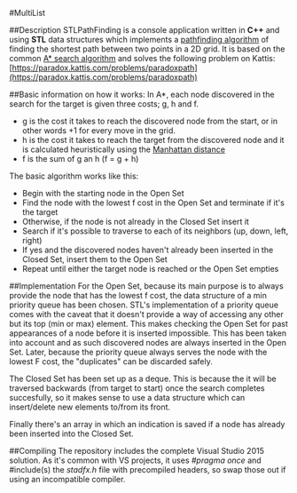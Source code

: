 #MultiList

##Description
STLPathFinding is a console application written in **C++** and using **STL** data structures which implements a [pathfinding algorithm](https://en.wikipedia.org/wiki/Pathfinding) of finding the shortest path between two points in a 2D grid. It is based on the common [A* search algorithm](https://en.wikipedia.org/wiki/A*_search_algorithm) and solves the following problem on Kattis: [https://paradox.kattis.com/problems/paradoxpath](https://paradox.kattis.com/problems/paradoxpath)

##Basic information on how it works:
In A*, each node discovered in the search for the target is given three costs; g, h and f.

- g is the cost it takes to reach the discovered node from the start, or in other words +1 for every move in the grid.
- h is the cost it takes to reach the target from the discovered node and it is calculated heuristically using the [Manhattan distance](https://en.wikipedia.org/wiki/Taxicab_geometry)
- f is the sum of g an h (f = g + h)

The basic algorithm works like this:

- Begin with the starting node in the Open Set
- Find the node with the lowest f cost in the Open Set and terminate if it's the target
- Otherwise, if the node is not already in the Closed Set insert it
- Search if it's possible to traverse to each of its neighbors (up, down, left, right)
- If yes and the discovered nodes haven't already been inserted in the Closed Set, insert them to the Open Set
- Repeat until either the target node is reached or the Open Set empties

##Implementation
For the Open Set, because its main purpose is to always provide the node that has the lowest f cost, the data structure of a min priority queue has been chosen. STL's implementation of a priority queue comes with the caveat that it doesn't provide a way of accessing any other but its top (min or max) element. This makes checking the Open Set for past appearances of a node before it is inserted impossible. This has been taken into account and as such discovered nodes are always inserted in the Open Set. Later, because the priority queue always serves the node with the lowest F cost, the "duplicates" can be discarded safely.

The Closed Set has been set up as a deque. This is because the it will be traversed backwards (from target to start) once the search completes succesfully, so it makes sense to use a data structure which can insert/delete new elements to/from its front.

Finally there's an array in which an indication is saved if a node has already been inserted into the Closed Set.

##Compiling
The repository includes the complete Visual Studio 2015 solution. As it's common with VS projects, it uses *#pragma once* and #include(s) the *stadfx.h* file with precompiled headers, so swap those out if using an incompatible compiler.
